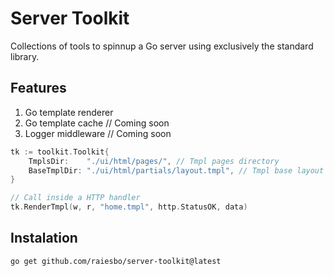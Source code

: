 # Server Toolkit

Collections of tools to spinnup a Go server using exclusively the standard library.

## Features

1. Go template renderer
2. Go template cache // Coming soon
3. Logger middleware // Coming soon

```go
tk := toolkit.Toolkit{
	TmplsDir:    "./ui/html/pages/", // Tmpl pages directory
	BaseTmplDir: "./ui/html/partials/layout.tmpl", // Tmpl base layout directory
}

// Call inside a HTTP handler
tk.RenderTmpl(w, r, "home.tmpl", http.StatusOK, data)
```

## Instalation

```shell
go get github.com/raiesbo/server-toolkit@latest
```

